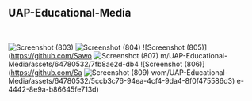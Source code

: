 ## UAP-Educational-Media
<br>

![Screenshot (803)](https://github.com/Sawom/UAP-Educational-Media/assets/64780532/308352b6-caa2-46be-985e-d6aac4b46f9f)
![Screenshot (804)](https://github.com/Sawom/UAP-Educational-Media/assets/64780532/d39ae73d-b9a4-49ba-a5cc-497199596a18)
![Screenshot (805)](https://github.com/Sawo
![Screenshot (807)](https://github.com/Sawom/UAP-Educational-Media/assets/64780532/0967a215-57c9-45db-889b-b1437e1796a9)
m/UAP-Educational-Media/assets/64780532/7fb8ae2d-db4
![Screenshot (806)](https://github.com/Sa
![Screenshot (809)](https://github.com/Sawom/UAP-Educational-Media/assets/64780532/9a4ec16a-32fe-4f84-86d8-7abe7b0befed)
wom/UAP-Educational-Media/assets/64780532/5ccb3c76-94ea-4cf4-9da4-8f0f475586d3)
e-4442-8e9a-b86645fe713d)


